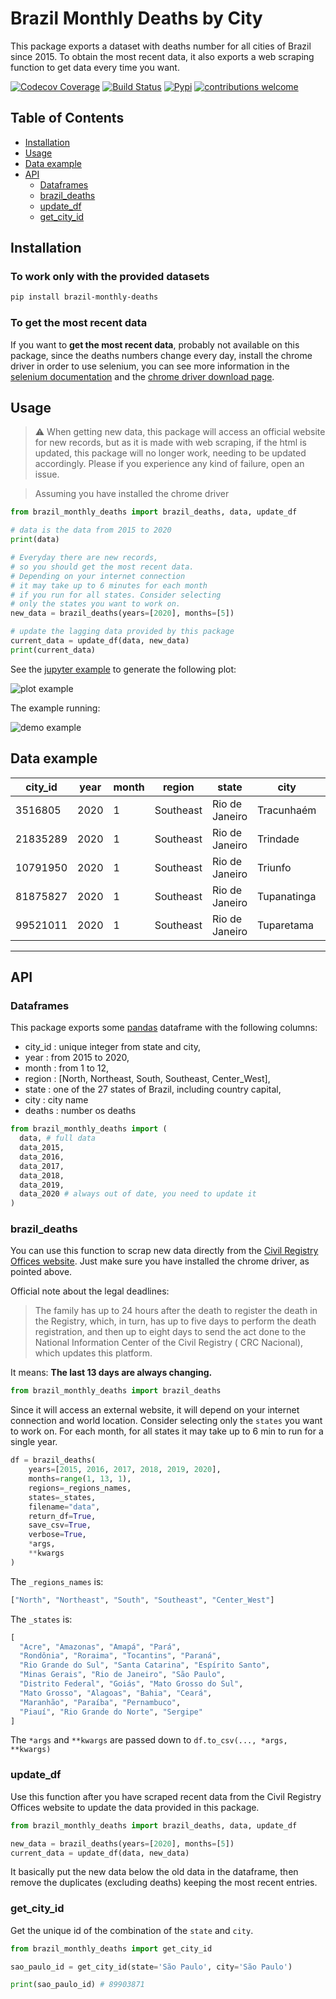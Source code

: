 # Brazil Monthly Deaths by City

This package exports a dataset with deaths number for all cities of Brazil since 2015. To obtain the most recent data, it also exports a web scraping function to get data every time you want.

[![Codecov Coverage](https://img.shields.io/codecov/c/github/pedrobern/brazil-monthly-deaths-by-city/master.svg?style=flat-square)](https://codecov.io/gh/pedrobern/brazil-monthly-deaths-by-city/)
[![Build Status](https://travis-ci.com/pedrobern/brazil-monthly-deaths-by-city.svg?branch=master)](https://travis-ci.com/pedrobern/brazil-monthly-deaths-by-city)
[![Pypi](https://img.shields.io/pypi/v/brazil-monthly-deaths.svg)](https://pypi.org/project/brazil-monthly-deaths/)
[![contributions welcome](https://img.shields.io/badge/contributions-welcome-brightgreen.svg?style=flat)](https://github.com/pedrobern/brazil-monthly-deaths-by-city/blob/master/CONTRIBUTING.md)


## Table of Contents

- [Installation](#Installation)
- [Usage](#Usage)
- [Data example](#Data-example)
- [API](#API)
  - [Dataframes](#Dataframes)
  - [brazil_deaths](#brazil-deaths)
  - [update_df](#update-df)
  - [get_city_id](#get-city-id)

<div id="Installation"></div>

## Installation

### To work only with the provided datasets

```bash
pip install brazil-monthly-deaths
```

### To get the most recent data

If you want to **get the most recent data**, probably not available on this package, since the deaths numbers change every day, install the chrome driver in order to use selenium, you can see more information in the [selenium documentation](https://selenium-python.readthedocs.io/installation.html#drivers) and the [chrome driver download page](https://sites.google.com/a/chromium.org/chromedriver/downloads).

<div id="Usage"></div>

## Usage

> :warning: When getting new data, this package will access an official website for new records, but as it is made with web scraping, if the html is updated, this package will no longer work, needing to be updated accordingly. Please if you experience any kind of failure, open an issue.

> Assuming you have installed the chrome driver

```python
from brazil_monthly_deaths import brazil_deaths, data, update_df

# data is the data from 2015 to 2020
print(data)

# Everyday there are new records,
# so you should get the most recent data.
# Depending on your internet connection
# it may take up to 6 minutes for each month
# if you run for all states. Consider selecting
# only the states you want to work on.
new_data = brazil_deaths(years=[2020], months=[5])

# update the lagging data provided by this package
current_data = update_df(data, new_data)
print(current_data)
```

See the [jupyter example](https://github.com/PedroBern/brazil-monthly-deaths-by-city/tree/master/jupyter_example) to generate the following plot:

![plot example](./jupyter_example/plot.png)

The example running:

![demo example](./jupyter_example/demo.gif)
<div id="Data-example"></div>

## Data example

| city_id  | year | month | region    | state          | city        | deaths |
|----------|------|-------|-----------|----------------|-------------|--------|
| 3516805  | 2020 | 1     | Southeast | Rio de Janeiro | Tracunhaém  | 8      |
| 21835289 | 2020 | 1     | Southeast | Rio de Janeiro | Trindade    | 13     |
| 10791950 | 2020 | 1     | Southeast | Rio de Janeiro | Triunfo     | 16     |
| 81875827 | 2020 | 1     | Southeast | Rio de Janeiro | Tupanatinga | 18     |
| 99521011 | 2020 | 1     | Southeast | Rio de Janeiro | Tuparetama  | 4      |


---

<div id="API"></div>

## API

<div id="Dataframes"></div>

### Dataframes

This package exports some [pandas](https://github.com/pandas-dev/pandas) dataframe with the following columns:

- city_id : unique integer from state and city,
- year : from 2015 to 2020,
- month : from 1 to 12,
- region : [North, Northeast, South, Southeast, Center_West],
- state : one of the 27 states of Brazil, including country capital,
- city : city name
- deaths : number os deaths

```python
from brazil_monthly_deaths import (
  data, # full data
  data_2015,
  data_2016,
  data_2017,
  data_2018,
  data_2019,
  data_2020 # always out of date, you need to update it
)
```

<div id="brazil-deaths"></div>

### brazil_deaths

You can use this function to scrap new data directly from the [Civil Registry Offices website](https://transparencia.registrocivil.org.br/registros). Just make sure you have installed the chrome driver, as pointed above.

Official note about the legal deadlines:

> The family has up to 24 hours after the death to register the death in the Registry, which, in turn, has up to five days to perform the death registration, and then up to eight days to send the act done to the National Information Center of the Civil Registry ( CRC Nacional), which updates this platform.

It means: **The last 13 days are always changing.**

```python
from brazil_monthly_deaths import brazil_deaths
```

Since it will access an external website, it will depend on your internet connection and world location. Consider selecting only the `states` you want to work on. For each month, for all states it may take up to 6 min to run for a single year.

```python
df = brazil_deaths(
    years=[2015, 2016, 2017, 2018, 2019, 2020],
    months=range(1, 13, 1),
    regions=_regions_names,
    states=_states,
    filename="data",
    return_df=True,
    save_csv=True,
    verbose=True,
    *args,
    **kwargs
)  
```

The `_regions_names` is:

```python
["North", "Northeast", "South", "Southeast", "Center_West"]
```

The `_states` is:

```python
[
  "Acre", "Amazonas", "Amapá", "Pará", 
  "Rondônia", "Roraima", "Tocantins", "Paraná",
  "Rio Grande do Sul", "Santa Catarina", "Espírito Santo",
  "Minas Gerais", "Rio de Janeiro", "São Paulo",
  "Distrito Federal", "Goiás", "Mato Grosso do Sul",
  "Mato Grosso", "Alagoas", "Bahia", "Ceará",
  "Maranhão", "Paraíba", "Pernambuco",
  "Piauí", "Rio Grande do Norte", "Sergipe"
]
```

The `*args` and `**kwargs` are passed down to `df.to_csv(..., *args, **kwargs)`

<div id="update-df"></div>

### update_df

Use this function after you have scraped recent data from the Civil Registry Offices website to update the data provided in this package.

```python
from brazil_monthly_deaths import brazil_deaths, data, update_df

new_data = brazil_deaths(years=[2020], months=[5])
current_data = update_df(data, new_data)
```

It basically put the new data below the old data in the dataframe, then remove the duplicates (excluding deaths) keeping the most recent entries.

<div id="get-city-id"></div>

### get_city_id

Get the unique id of the combination of the `state` and `city`.

```python
from brazil_monthly_deaths import get_city_id

sao_paulo_id = get_city_id(state='São Paulo', city='São Paulo')

print(sao_paulo_id) # 89903871
```
